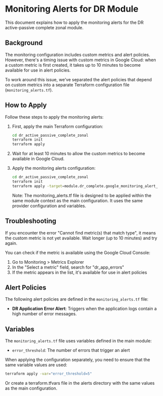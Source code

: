 # Monitoring Alerts for DR Module

This document explains how to apply the monitoring alerts for the DR active-passive complete zonal module.

## Background

The monitoring configuration includes custom metrics and alert policies. However, there's a timing issue with custom metrics in Google Cloud: when a custom metric is first created, it takes up to 10 minutes to become available for use in alert policies.

To work around this issue, we've separated the alert policies that depend on custom metrics into a separate Terraform configuration file (`monitoring_alerts.tf`).

## How to Apply

Follow these steps to apply the monitoring alerts:

1. First, apply the main Terraform configuration:

   ```bash
   cd dr_active_passive_complete_zonal
   terraform init
   terraform apply
   ```

2. Wait for at least 10 minutes to allow the custom metrics to become available in Google Cloud.

3. Apply the monitoring alerts configuration:

   ```bash
   cd dr_active_passive_complete_zonal
   terraform init
   terraform apply -target=module.dr_complete.google_monitoring_alert_policy.app_error_alert
   ```

   Note: The monitoring_alerts.tf file is designed to be applied within the same module context as the main configuration. It uses the same provider configuration and variables.

## Troubleshooting

If you encounter the error "Cannot find metric(s) that match type", it means the custom metric is not yet available. Wait longer (up to 10 minutes) and try again.

You can check if the metric is available using the Google Cloud Console:

1. Go to Monitoring > Metrics Explorer
2. In the "Select a metric" field, search for "dr_app_errors"
3. If the metric appears in the list, it's available for use in alert policies

## Alert Policies

The following alert policies are defined in the `monitoring_alerts.tf` file:

- **DR Application Error Alert**: Triggers when the application logs contain a high number of error messages.

## Variables

The `monitoring_alerts.tf` file uses variables defined in the main module:

- `error_threshold`: The number of errors that trigger an alert

When applying the configuration separately, you need to ensure that the same variable values are used:

```bash
terraform apply -var="error_threshold=5"
```

Or create a terraform.tfvars file in the alerts directory with the same values as the main configuration.

